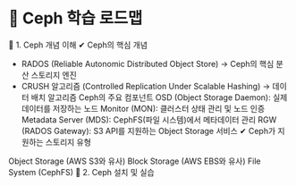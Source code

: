 # 🚀 Ceph 학습 로드맵

🔹 1. Ceph 개념 이해
✔ Ceph의 핵심 개념
 - RADOS (Reliable Autonomic Distributed Object Store) → Ceph의 핵심 분산 스토리지 엔진
 - CRUSH 알고리즘 (Controlled Replication Under Scalable Hashing) → 데이터 배치 알고리즘
Ceph의 주요 컴포넌트
OSD (Object Storage Daemon): 실제 데이터를 저장하는 노드
Monitor (MON): 클러스터 상태 관리 및 노드 인증
Metadata Server (MDS): CephFS(파일 시스템)에서 메타데이터 관리
RGW (RADOS Gateway): S3 API를 지원하는 Object Storage 서비스
✔ Ceph가 지원하는 스토리지 유형

Object Storage (AWS S3와 유사)
Block Storage (AWS EBS와 유사)
File System (CephFS)
🔹 2. Ceph 설치 및 실습

